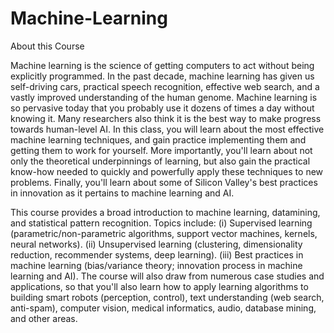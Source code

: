 # Machine-Learning


About this Course

Machine learning is the science of getting computers to act without being explicitly programmed. 
In the past decade, machine learning has given us self-driving cars, practical speech recognition, effective web search, and a vastly improved understanding of the human genome. 
Machine learning is so pervasive today that you probably use it dozens of times a day without knowing it. 
Many researchers also think it is the best way to make progress towards human-level AI. 
In this class, you will learn about the most effective machine learning techniques, and gain practice implementing them and getting them to work for yourself. 
More importantly, you'll learn about not only the theoretical underpinnings of learning, but also gain the practical know-how needed to quickly and powerfully apply these techniques to new problems. 
Finally, you'll learn about some of Silicon Valley's best practices in innovation as it pertains to machine learning and AI.

This course provides a broad introduction to machine learning, datamining, and statistical pattern recognition. Topics include: 
(i) Supervised learning (parametric/non-parametric algorithms, support vector machines, kernels, neural networks). 
(ii) Unsupervised learning (clustering, dimensionality reduction, recommender systems, deep learning). 
(iii) Best practices in machine learning (bias/variance theory; innovation process in machine learning and AI). 
The course will also draw from numerous case studies and applications, so that you'll also learn how to apply learning algorithms to building smart robots (perception, control), text understanding (web search, anti-spam), computer vision, medical informatics, audio, database mining, and other areas.